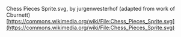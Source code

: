 Chess Pieces Sprite.svg, by jurgenwesterhof (adapted from work of Cburnett) [https://commons.wikimedia.org/wiki/File:Chess_Pieces_Sprite.svg](https://commons.wikimedia.org/wiki/File:Chess_Pieces_Sprite.svg)